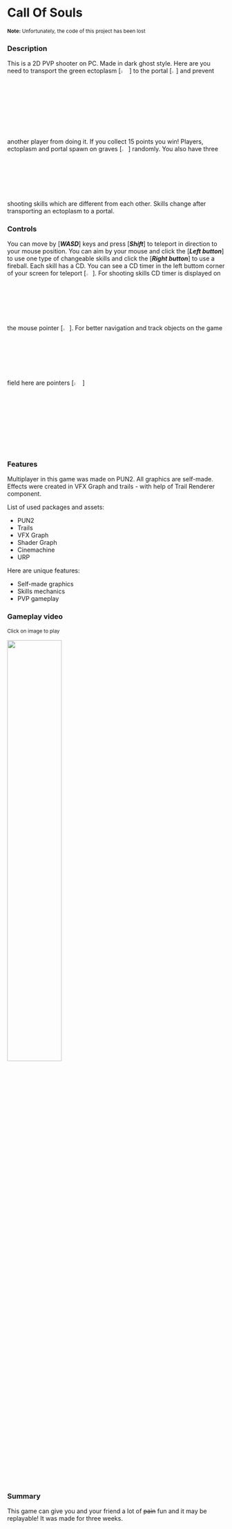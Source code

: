 # Call Of Souls



<sub>**Note:** Unfortunately, the code of this project has been lost</sub>

### Description

This is a 2D PVP shooter on PC. Made in dark ghost style. Here are you need to transport the green ectoplasm
[<img src="https://user-images.githubusercontent.com/86905093/187181467-5d1af425-60dd-4e33-8bd5-580c9d6bb226.png" width="4%">] to the portal [<img src="https://user-images.githubusercontent.com/86905093/187182041-f59de9dd-b333-4dbd-b819-2b805146dd14.png" width="2%">] and prevent another player from doing it. If you collect 15 points you win! Players, ectoplasm and portal spawn on graves [<img src="https://user-images.githubusercontent.com/86905093/187186852-4dadbf9c-352d-4e44-8064-d3f555a1a60a.png" width="3%">] randomly.
You also have three shooting skills which are different from each other. Skills change after transporting an ectoplasm to a portal.

### Controls

You can move by [***WASD***] keys and press [***Shift***] to teleport in direction to your mouse position. You can aim by your mouse and click the [***Left button***] to use one type of changeable skills and click the [***Right button***] to use a fireball. Each skill has a CD. You can see a CD timer in the left buttom corner of your screen for teleport [<img src="https://user-images.githubusercontent.com/86905093/187185383-f91ce73c-da0e-48ee-b776-02fc3b901191.png" width="3%">]. For shooting skills CD timer is displayed on the mouse pointer [<img src="https://user-images.githubusercontent.com/86905093/187185978-4333f402-72de-4496-a35b-366e7399109f.png" width="3%">]. For better navigation and track objects on the game field here are pointers [<img src="https://user-images.githubusercontent.com/86905093/187187119-5caa2ed8-698a-4b8c-8f4f-0ed7b6d62ffa.png" width="4%">]

### Features

Multiplayer in this game was made on PUN2. All graphics are self-made. Effects were created in VFX Graph and trails - with help of Trail Renderer component.

List of used packages and assets:

- PUN2
- Trails
- VFX Graph
- Shader Graph
- Cinemachine
- URP

Here are unique features:

- Self-made graphics
- Skills mechanics
- PVP gameplay

### Gameplay video
<sub>Click on image to play</sub>

[<img src="https://img.youtube.com/vi/6ANTWmOSPlQ/maxresdefault.jpg" width="50%">](https://youtu.be/6ANTWmOSPlQ)

### Summary

This game can give you and your friend a lot of ~~pain~~ fun and it may be replayable! It was made for three weeks.
